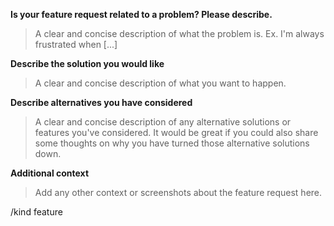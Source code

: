 <!-- Use this form for feature requests only please! 
If you're looking for help on using / deploying 3Scale, please use [Stack Overflow](https://stackoverflow.com/questions/tagged/3scale).
-->

**Is your feature request related to a problem? Please describe.**

> A clear and concise description of what the problem is. Ex. I'm always frustrated when [...]

**Describe the solution you would like**

> A clear and concise description of what you want to happen.

**Describe alternatives you have considered**
> A clear and concise description of any alternative solutions or features you've considered. 
It would be great if you could also share some thoughts on why you have turned those alternative solutions down.

**Additional context**

> Add any other context or screenshots about the feature request here.


<!-- Please leave below line intact -->
/kind feature
